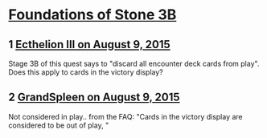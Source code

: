 # [Foundations of Stone 3B](https://community.fantasyflightgames.com/topic/184630-foundations-of-stone-3b/)

## 1 [Ecthelion III on August 9, 2015](https://community.fantasyflightgames.com/topic/184630-foundations-of-stone-3b/?do=findComment&comment=1727894)

Stage 3B of this quest says to "discard all encounter deck cards from play". Does this apply to cards in the victory display?

## 2 [GrandSpleen on August 9, 2015](https://community.fantasyflightgames.com/topic/184630-foundations-of-stone-3b/?do=findComment&comment=1727926)

Not considered in play.. from the FAQ: "Cards in the victory display are considered to be out of play, "

